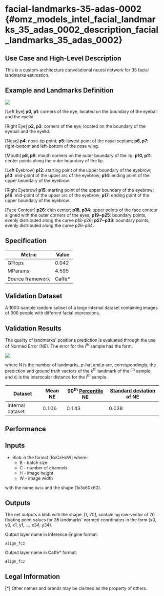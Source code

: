 # facial-landmarks-35-adas-0002 {#omz_models_intel_facial_landmarks_35_adas_0002_description_facial_landmarks_35_adas_0002}

## Use Case and High-Level Description

This is a custom-architecture convolutional neural network for 35 facial landmarks estimation.


## Example and Landmarks Definition

![](./landmarks_illustration.png)

[Left Eye]
**p0, p1**: corners of the eye, located on the boundary of the eyeball and the eyelid.

[Right Eye]
**p2, p3**: corners of the eye, located on the boundary of the eyeball and the eyelid.

[Nose]
**p4**: nose-tip point; **p5**: lowest point of the nasal septum; **p6, p7**: right-bottom and left-bottom of the nose wing.

[Mouth]
**p8, p9**: mouth corners on the outer boundary of the lip; **p10, p11**: center points along the outer boundary of the lip.

[Left Eyebrow]
**p12**: starting point of the upper boundary of the eyebrow;  **p13**: mid-point of the upper arc of the eyebrow; **p14**: ending point of the upper boundary of the eyebrow.

[Right Eyebrow]
**p15**: starting point of the upper boundary of the eyebrow;  **p16**: mid-point of the upper arc of the eyebrow; **p17**: ending point of the upper boundary of the eyebrow.

[Face Contour]
**p26**: chin center; **p18, p34**: upper points of the face contour aligned with the outer corners of the eyes;
**p19~p25**: boundary points, evenly distributed along the curve p18-p26;
**p27~p33**: boundary points, evenly distributed along the curve p26-p34.


## Specification

| Metric                | Value                                       |
|-----------------------|---------------------------------------------|
| GFlops                | 0.042                                       |
| MParams               | 4.595                                       |
| Source framework      | Caffe*                                      |


## Validation Dataset

A 1000-sample random subset of a large internal dataset containing images of 300 people with different facial expressions.

## Validation Results

The quality of landmarks' positions prediction is evaluated through the use of Normed Error (NE). The error for the i<sup>th</sup> sample has the form:

![](./error_formula.png)

where N is the number of landmarks, _p_-hat and _p_ are, correspondingly, the prediction and ground truth vectors of the k<sup>th</sup> landmark of the i<sup>th</sup> sample, and d<sub>i</sub> is the interocular distance for the i<sup>th</sup> sample.


| Dataset | Mean NE | 90<sup>th</sup> [Percentile](https://en.wikipedia.org/wiki/Percentile) NE | [Standard deviation](https://en.wikipedia.org/wiki/Standard_deviation) of NE |
| - | - | - | - |
| Internal dataset | 0.106 | 0.143 | 0.038 |


## Performance

## Inputs

* Blob in the format [BxCxHxW]
   where:
   * B - batch size
   * C - number of channels
   * H - image height
   * W - image width

with the name `data` and the shape [1x3x60x60].


## Outputs

The net outputs a blob with the shape: [1, 70], containing row-vector of 70 floating point values for 35 landmarks' normed coordinates in the form (x0, y0, x1, y1, ..., x34, y34).

Output layer name in Inference Engine format:

`align_fc3`

Output layer name in Caffe* format:

`align_fc3`


## Legal Information
[*] Other names and brands may be claimed as the property of others.
